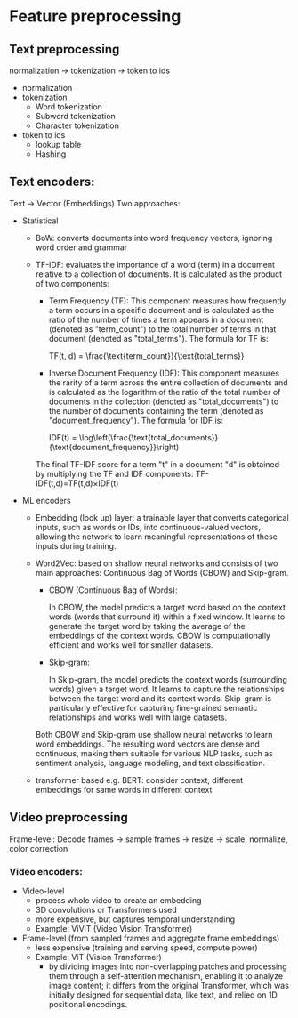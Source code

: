 
# Feature preprocessing 

## Text preprocessing 
normalization -> tokenization -> token to ids
* normalization 
* tokenization 
  * Word tokenization 
  * Subword tokenization 
  * Character tokenization 
* token to ids
  * lookup table 
  * Hashing 


## Text encoders: 
Text -> Vector (Embeddings) 
Two approaches: 
  - Statistical 
    - BoW: converts documents into word frequency vectors, ignoring word order and grammar
    - TF-IDF: evaluates the importance of a word (term) in a document relative to a collection of documents. It is calculated as the product of two components:

      - Term Frequency (TF): This component measures how frequently a term occurs in a specific document and is calculated as the ratio of the number of times a term appears in a document (denoted as "term_count") to the total number of terms in that document (denoted as "total_terms"). The formula for TF is:

        TF(t, d) = \frac{\text{term_count}}{\text{total_terms}}

      - Inverse Document Frequency (IDF): This component measures the rarity of a term across the entire collection of documents and is calculated as the logarithm of the ratio of the total number of documents in the collection (denoted as "total_documents") to the number of documents containing the term (denoted as "document_frequency"). The formula for IDF is:

        IDF(t) = \log\left(\frac{\text{total_documents}}{\text{document_frequency}}\right)

      The final TF-IDF score for a term "t" in a document "d" is obtained by multiplying the TF and IDF components:
      TF-IDF(t,d)=TF(t,d)×IDF(t)
  
  - ML encoders 
    - Embedding (look up) layer:  a trainable layer that converts categorical inputs, such as words or IDs, into continuous-valued vectors, allowing the network to learn meaningful representations of these inputs during training.
    - Word2Vec: based on shallow neural networks and consists of two main approaches: Continuous Bag of Words (CBOW) and Skip-gram.

      - CBOW (Continuous Bag of Words):

        In CBOW, the model predicts a target word based on the context words (words that surround it) within a fixed window.
        It learns to generate the target word by taking the average of the embeddings of the context words.
        CBOW is computationally efficient and works well for smaller datasets.
      - Skip-gram:

        In Skip-gram, the model predicts the context words (surrounding words) given a target word.
        It learns to capture the relationships between the target word and its context words.
        Skip-gram is particularly effective for capturing fine-grained semantic relationships and works well with large datasets.
      
      Both CBOW and Skip-gram use shallow neural networks to learn word embeddings. The resulting word vectors are dense and continuous, making them suitable for various NLP tasks, such as sentiment analysis, language modeling, and text classification. 

    - transformer based e.g. BERT: consider context, different embeddings for same words in different context  


## Video preprocessing 
Frame-level: 
Decode frames -> sample frames -> resize -> scale, normalize, color correction 
### Video encoders: 
  - Video-level
    - process whole video to create an embedding 
    - 3D convolutions or Transformers used 
    - more expensive, but captures temporal understanding
    - Example: ViViT (Video Vision Transformer)
  - Frame-level (from sampled frames and aggregate frame embeddings)
    - less expensive (training and serving speed, compute power) 
    - Example: ViT (Vision Transformer)
      - by dividing images into non-overlapping patches and processing them through a self-attention mechanism, enabling it to analyze image content; it differs from the original Transformer, which was initially designed for sequential data, like text, and relied on 1D positional encodings.





